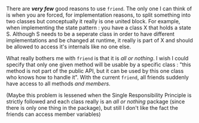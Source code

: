 There are __*very few*__ good reasons to use ```friend```.
The only one I can think of is when you are forced, for implementation reasons, to split something into two classes but conceptually it really is one united block. For example, when implementing the state pattern : you have a class X that holds a state S. Although S needs to be a seperate class in order to have different implementations and be changed at runtime, it really is part of X and should be allowed to access it's internals like no one else.

What really bothers me with ```friend``` is that it is *all or nothing*. I wish I could specify that only one given method will be usable by a specific class : "this method is not part of the public API, but it can be used by this one class who knows how to handle it". With the current ```friend```, all friends suddenly have access to all methods *and members*.

(Maybe this problem is lessened when the Single Responsibility Principle is strictly followed and each class really is an *all or nothing* package (since there is only one thing in the package), but still I don't like the fact the friends can access member variables)